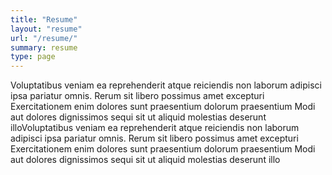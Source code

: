```yaml
---
title: "Resume"
layout: "resume"
url: "/resume/"
summary: resume
type: page
---
```

Voluptatibus veniam ea reprehenderit atque reiciendis non laborum adipisci ipsa pariatur omnis.
Rerum sit libero possimus amet excepturi
Exercitationem enim dolores sunt praesentium dolorum praesentium
Modi aut dolores dignissimos sequi sit ut aliquid molestias deserunt illoVoluptatibus veniam ea reprehenderit atque reiciendis non laborum adipisci ipsa pariatur omnis.
Rerum sit libero possimus amet excepturi
Exercitationem enim dolores sunt praesentium dolorum praesentium
Modi aut dolores dignissimos sequi sit ut aliquid molestias deserunt illo
